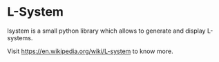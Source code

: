 # L-System

lsystem is a small python library which allows to generate and display L-systems.

Visit https://en.wikipedia.org/wiki/L-system to know more.
